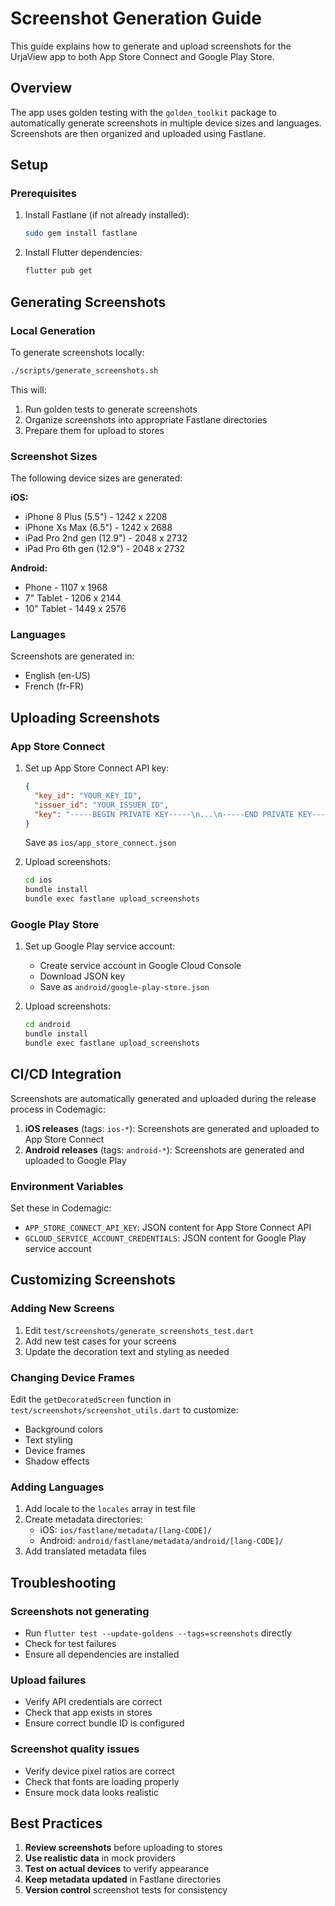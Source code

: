 # Screenshot Generation Guide

This guide explains how to generate and upload screenshots for the UrjaView app to both App Store Connect and Google Play Store.

## Overview

The app uses golden testing with the `golden_toolkit` package to automatically generate screenshots in multiple device sizes and languages. Screenshots are then organized and uploaded using Fastlane.

## Setup

### Prerequisites

1. Install Fastlane (if not already installed):
   ```bash
   sudo gem install fastlane
   ```

2. Install Flutter dependencies:
   ```bash
   flutter pub get
   ```

## Generating Screenshots

### Local Generation

To generate screenshots locally:

```bash
./scripts/generate_screenshots.sh
```

This will:
1. Run golden tests to generate screenshots
2. Organize screenshots into appropriate Fastlane directories
3. Prepare them for upload to stores

### Screenshot Sizes

The following device sizes are generated:

**iOS:**
- iPhone 8 Plus (5.5") - 1242 x 2208
- iPhone Xs Max (6.5") - 1242 x 2688
- iPad Pro 2nd gen (12.9") - 2048 x 2732
- iPad Pro 6th gen (12.9") - 2048 x 2732

**Android:**
- Phone - 1107 x 1968
- 7" Tablet - 1206 x 2144
- 10" Tablet - 1449 x 2576

### Languages

Screenshots are generated in:
- English (en-US)
- French (fr-FR)

## Uploading Screenshots

### App Store Connect

1. Set up App Store Connect API key:
   ```json
   {
     "key_id": "YOUR_KEY_ID",
     "issuer_id": "YOUR_ISSUER_ID",
     "key": "-----BEGIN PRIVATE KEY-----\n...\n-----END PRIVATE KEY-----"
   }
   ```
   Save as `ios/app_store_connect.json`

2. Upload screenshots:
   ```bash
   cd ios
   bundle install
   bundle exec fastlane upload_screenshots
   ```

### Google Play Store

1. Set up Google Play service account:
   - Create service account in Google Cloud Console
   - Download JSON key
   - Save as `android/google-play-store.json`

2. Upload screenshots:
   ```bash
   cd android
   bundle install
   bundle exec fastlane upload_screenshots
   ```

## CI/CD Integration

Screenshots are automatically generated and uploaded during the release process in Codemagic:

1. **iOS releases** (tags: `ios-*`): Screenshots are generated and uploaded to App Store Connect
2. **Android releases** (tags: `android-*`): Screenshots are generated and uploaded to Google Play

### Environment Variables

Set these in Codemagic:
- `APP_STORE_CONNECT_API_KEY`: JSON content for App Store Connect API
- `GCLOUD_SERVICE_ACCOUNT_CREDENTIALS`: JSON content for Google Play service account

## Customizing Screenshots

### Adding New Screens

1. Edit `test/screenshots/generate_screenshots_test.dart`
2. Add new test cases for your screens
3. Update the decoration text and styling as needed

### Changing Device Frames

Edit the `getDecoratedScreen` function in `test/screenshots/screenshot_utils.dart` to customize:
- Background colors
- Text styling
- Device frames
- Shadow effects

### Adding Languages

1. Add locale to the `locales` array in test file
2. Create metadata directories:
   - iOS: `ios/fastlane/metadata/[lang-CODE]/`
   - Android: `android/fastlane/metadata/android/[lang-CODE]/`
3. Add translated metadata files

## Troubleshooting

### Screenshots not generating
- Run `flutter test --update-goldens --tags=screenshots` directly
- Check for test failures
- Ensure all dependencies are installed

### Upload failures
- Verify API credentials are correct
- Check that app exists in stores
- Ensure correct bundle ID is configured

### Screenshot quality issues
- Verify device pixel ratios are correct
- Check that fonts are loading properly
- Ensure mock data looks realistic

## Best Practices

1. **Review screenshots** before uploading to stores
2. **Use realistic data** in mock providers
3. **Test on actual devices** to verify appearance
4. **Keep metadata updated** in Fastlane directories
5. **Version control** screenshot tests for consistency